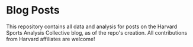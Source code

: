 # Blog Posts
This repository contains all data and analysis for posts on the Harvard Sports Analysis Collective blog, as of the repo's creation. All contributions from Harvard affiliates are welcome!
